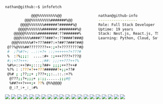 ```bash
nathan@github:~$ infofetch

            @@@%%%%%%%%%@@                 nathan@github-info
         @@@%%%%%%%%%#######%@@            ------------------
       @@@@%%%%%%%######?######%@          Role: Full Stack Developer
      @@@@%%%%%%%#######:########%@        Uptime: 19 years
    @@@@@%%%%%%#########:??#######%        Stack: Nest.js, React.js, TS, Docker
    @@@%%%%%####???###?+:??####?###@       Learning: Python, Cloud, Software Arch
   @@@%%%%%%#?+???###?:+?##??###?##@
 @??%@%%%##????????++:;+?+????????#@
 #  ;?%#?+; ..::+?+ ::;++++++?+???# 
 %  :?%;;;:  ....:#+ :;+++????+???@   
 #;;+??+++:   ...;##: ;;;++???++?% 
 %#%+::++?#+;:::;?##+ ;;;;++??++#     
 %?% : :???+?++???######?+;;+??#   
 @%# ; ;??;;+ ;???+;;:..::.:+?% 
  @???;;?+;;;+ ;:;;......;;;#@ 
  %##?++?+++;+ ??% @%%@@@@       
  @_:?_:+_:_:#%
```
<p align="left"> 
<img src="https://img.shields.io/badge/HTML-C7EC8D?style=for-the-badge&logo=html5&logoColor=09090B"/>
<img src="https://img.shields.io/badge/CSS-09090B?style=for-the-badge&logo=css3&logoColor=white"/>
<img src="https://img.shields.io/badge/PHP-09090B?style=for-the-badge&logo=php&logoColor=white"/>
<img src="https://img.shields.io/badge/Javascript-C7EC8D?style=for-the-badge&logo=javascript&logoColor=09090B"/>
<img src="https://img.shields.io/badge/C%2B%2B-09090B?style=for-the-badge&logo=c%2B%2B&logoColor=white"/>
  <img src="https://img.shields.io/badge/PYTHON-C7EC8D?style=for-the-badge&logo=python&logoColor=09090B"/>
<img src="https://img.shields.io/badge/MYSQL-09090B?style=for-the-badge&logo=mysql&logoColor=white"/>
<img src="https://img.shields.io/badge/mongodb-09090B?style=for-the-badge&logo=mongodb&logoColor=white"/>
<img src="https://img.shields.io/badge/prisma-C7EC8D?style=for-the-badge&logo=prisma&logoColor=09090B"/>
<img src="https://img.shields.io/badge/firebase-09090B?style=for-the-badge&logo=firebase&logoColor=white"/>
<img src="https://img.shields.io/badge/react-C7EC8D?style=for-the-badge&logo=react&logoColor=09090B"/>
<img src="https://img.shields.io/badge/Tailwindcss-C7EC8D?style=for-the-badge&logo=tailwindcss&logoColor=09090B"/>
<img src="https://img.shields.io/badge/node.js-C7EC8D?style=for-the-badge&logo=node.js&logoColor=09090B"/>
<img src="https://img.shields.io/badge/nest.js-C7EC8D?style=for-the-badge&logo=nestjs&logoColor=09090B"/>
<img src="https://img.shields.io/badge/express-C7EC8D?style=for-the-badge&logo=express&logoColor=09090B"/>
<img src="https://img.shields.io/badge/bootstrap-09090B?style=for-the-badge&logo=bootstrap&logoColor=white"/>
<img src="https://img.shields.io/badge/figma-09090B?style=for-the-badge&logo=figma&logoColor=white"/>
<img src="https://img.shields.io/badge/git-C7EC8D?style=for-the-badge&logo=git&logoColor=09090B"/>
<img src="https://img.shields.io/badge/github-09090B?style=for-the-badge&logo=github&logoColor=white"/>
<img src="https://img.shields.io/badge/docker-09090B?style=for-the-badge&logo=docker&logoColor=white"/>
</p>
